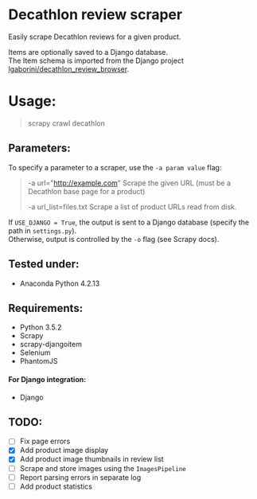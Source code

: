 # Decathlon review scraper

Easily scrape Decathlon reviews for a given product.

Items are optionally saved to a Django database.   
The Item schema is imported from the Django project [lgaborini/decathlon_review_browser](../../../../lgaborini/decathlon_review_browser).

# Usage:
> scrapy crawl decathlon

## Parameters:
To specify a parameter to a scraper, use the `-a param value` flag:
> -a url="http://example.com"
>   Scrape the given URL (must be a Decathlon base page for a product)
>   
> -a url_list=files.txt
>   Scrape a list of product URLs read from disk.

If `USE_DJANGO = True`, the output is sent to a Django database (specify the path in `settings.py`).   
Otherwise, output is controlled by the `-o` flag (see Scrapy docs).

## Tested under:
* Anaconda Python 4.2.13

## Requirements:
* Python 3.5.2
* Scrapy
* scrapy-djangoitem
* Selenium
* PhantomJS

#### For Django integration:
* Django

## TODO:

- [ ] Fix page errors
- [x] Add product image display
- [x] Add product image thumbnails in review list
- [ ] Scrape and store images using the `ImagesPipeline`
- [ ] Report parsing errors in separate log
- [ ] Add product statistics
